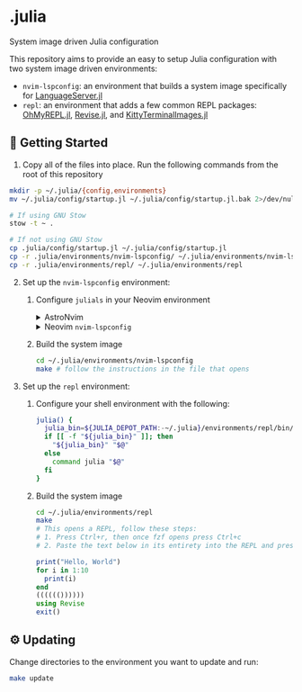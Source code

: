 # .julia

System image driven Julia configuration

This repository aims to provide an easy to setup Julia configuration with two system image driven environments:

- `nvim-lspconfig`: an environment that builds a system image specifically for [LanguageServer.jl](https://github.com/julia-vscode/LanguageServer.jl)
- `repl`: an environment that adds a few common REPL packages: [OhMyREPL.jl](https://github.com/KristofferC/OhMyREPL.jl), [Revise.jl](https://github.com/timholy/Revise.jl), and [KittyTerminalImages.jl](https://github.com/simonschoelly/KittyTerminalImages.jl)

## 🚀 Getting Started

1. Copy all of the files into place. Run the following commands from the root of this repository

```sh
mkdir -p ~/.julia/{config,environments}
mv ~/.julia/config/startup.jl ~/.julia/config/startup.jl.bak 2>/dev/null

# If using GNU Stow
stow -t ~ .

# If not using GNU Stow
cp .julia/config/startup.jl ~/.julia/config/startup.jl
cp -r .julia/environments/nvim-lspconfig/ ~/.julia/environments/nvim-lspconfig
cp -r .julia/environments/repl/ ~/.julia/environments/repl
```

2. Set up the `nvim-lspconfig` environment:

   1. Configure `julials` in your Neovim environment

      <details>
      <summary>AstroNvim</summary>

      Save the following as `julials.lua` in your `plugins/` folder:

      ```julia
      return {
        "AstroNvim/astrolsp",
        opts = {
          servers = { "julials" },
          config = {
            julials = {
              on_new_config = function(new_config)
                -- check for nvim-lspconfig julia sysimage shim
                local julia = (vim.env.JULIA_DEPOT_PATH or vim.fn.expand "~/.julia")
                  .. "/environments/nvim-lspconfig/bin/julia"
                if require("lspconfig").util.path.is_file(julia) then
                  new_config.cmd[1] = julia
                else
                  new_config.autostart = false -- only auto start if sysimage is available
                end
              end,
              settings = {
                julia = {
                  lint = {
                    -- recommended default used by Julia VS Code extension
                    missingrefs = "none",
                  },
                },
              },
            },
          },
        },
      }
      ```

      </details>

      <details>
      <summary>Neovim <code>nvim-lspconfig</code></summary>

      Save the following where necessary in your configuration:

      ```julia
      require("lspconfig").julials.setup({
          on_new_config = function(new_config, _)
              local julia = vim.fn.expand("~/.julia/environments/nvim-lspconfig/bin/julia")
              if require("lspconfig").util.path.is_file(julia) then
                  new_config.cmd[1] = julia
              end
          end,
          -- ...
      })
      ```

      </details>

   2. Build the system image

      ```sh
      cd ~/.julia/environments/nvim-lspconfig
      make # follow the instructions in the file that opens
      ```

3. Set up the `repl` environment:

   1. Configure your shell environment with the following:

      ```sh
      julia() {
        julia_bin=${JULIA_DEPOT_PATH:-~/.julia}/environments/repl/bin/julia
        if [[ -f "${julia_bin}" ]]; then
          "${julia_bin}" "$@"
        else
          command julia "$@"
        fi
      }
      ```

   2. Build the system image

      ```sh
      cd ~/.julia/environments/repl
      make
      # This opens a REPL, follow these steps:
      # 1. Press Ctrl+r, then once fzf opens press Ctrl+c
      # 2. Paste the text below in its entirety into the REPL and press Enter
      ```

      ```julia
      print("Hello, World")
      for i in 1:10
        print(i)
      end
      (((((())))))
      using Revise
      exit()
      ```

## ⚙️ Updating

Change directories to the environment you want to update and run:

```sh
make update
```
